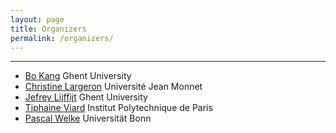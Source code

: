 ```yaml
---
layout: page
title: Organizers
permalink: /organizers/
---
```

---
- [Bo Kang](http://bokang.io) Ghent University
- [Christine Largeron](https://perso.univ-st-etienne.fr/largeron/) Universit&#233; Jean Monnet
- [Jefrey Lijffijt](https://users.ugent.be/~jlijffij/) Ghent University
- [Tiphaine Viard](https://tiphaineviard.com) Institut Polytechnique de Paris
- [Pascal Welke](https://mlai.cs.uni-bonn.de/people/pascal-welke) Universit&auml;t Bonn

